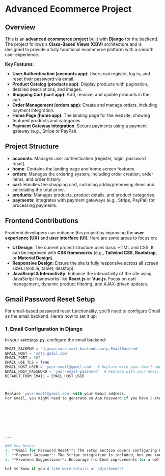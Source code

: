 # Advanced Ecommerce Project

## Overview

This is an **advanced ecommerce project** built with **Django** for the backend. The project follows a **Class-Based Views (CBV)** architecture and is designed to provide a fully functional ecommerce platform with a smooth user experience.

**Key Features:**
- **User Authentication (accounts app)**: Users can register, log in, and reset their password via email.
- **Product Catalog (products app)**: Display products with pagination, detailed descriptions, and images.
- **Shopping Cart (cart app)**: Add, remove, and update products in the cart.
- **Order Management (orders app)**: Create and manage orders, including payment integration.
- **Home Page (home app)**: The landing page for the website, showing featured products and categories.
- **Payment Gateway Integration**: Secure payments using a payment gateway (e.g., Stripe or PayPal).

## Project Structure

- **accounts**: Manages user authentication (register, login, password reset).
- **home**: Contains the landing page and home screen features.
- **orders**: Manages the ordering system, including order creation, order items, and order history.
- **cart**: Handles the shopping cart, including adding/removing items and calculating the total price.
- **products**: Manages products, product details, and product categories.
- **payments**: Integrates with payment gateways (e.g., Stripe, PayPal) for processing payments.

## Frontend Contributions

Frontend developers can enhance this project by improving the **user experience (UX)** and **user interface (UI)**. Here are some areas to focus on:

- **UI Design**: The current project structure uses basic HTML and CSS. It can be improved with **CSS frameworks** (e.g., **Tailwind CSS**, **Bootstrap**, or **Material Design**).
- **Responsive Design**: Ensure the site is fully responsive across all screen sizes (mobile, tablet, desktop).
- **JavaScript & Interactivity**: Enhance the interactivity of the site using JavaScript frameworks like **React.js** or **Vue.js**. Focus on cart management, dynamic product filtering, and AJAX-driven updates.

## Gmail Password Reset Setup

For email-based password reset functionality, you'll need to configure Gmail as the email backend. Here’s how to set it up:

### 1. **Email Configuration in Django**

In your **`settings.py`**, configure the email backend:

```python
EMAIL_BACKEND = 'django.core.mail.backends.smtp.EmailBackend'
EMAIL_HOST = 'smtp.gmail.com'
EMAIL_PORT = 587
EMAIL_USE_TLS = True
EMAIL_HOST_USER = 'your-email@gmail.com'  # Replace with your Gmail address
EMAIL_HOST_PASSWORD = 'your-email-password'  # Replace with your Gmail password or app password
DEFAULT_FROM_EMAIL = EMAIL_HOST_USER



Replace 'your-email@gmail.com' with your Gmail address.
For Gmail, you might need to generate an App Password if you have 2-step verification enabled. You can do this in your Google Account Settings.








---

### Key Notes:
1. **Gmail for Password Reset**: The setup section covers configuring Gmail as the email backend for password reset functionality.
2. **Payment Gateway**: The Stripe integration is included, but you can extend it with PayPal or other gateways.
3. **Frontend Suggestions**: Encourage frontend improvements for a better UI/UX experience.

Let me know if you'd like more details or adjustments!
